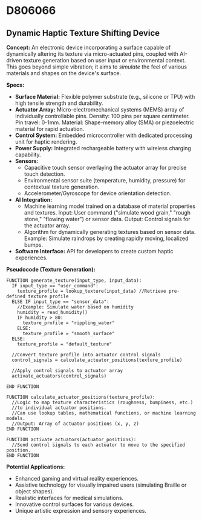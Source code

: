 # D806066

## Dynamic Haptic Texture Shifting Device

**Concept:** An electronic device incorporating a surface capable of dynamically altering its texture via micro-actuated pins, coupled with AI-driven texture generation based on user input or environmental context. This goes beyond simple vibration; it aims to *simulate* the feel of various materials and shapes on the device's surface.

**Specs:**

*   **Surface Material:** Flexible polymer substrate (e.g., silicone or TPU) with high tensile strength and durability.
*   **Actuator Array:** Micro-electromechanical systems (MEMS) array of individually controllable pins. Density: 100 pins per square centimeter. Pin travel: 0-1mm. Material: Shape-memory alloy (SMA) or piezoelectric material for rapid actuation.
*   **Control System:** Embedded microcontroller with dedicated processing unit for haptic rendering.
*   **Power Supply:** Integrated rechargeable battery with wireless charging capability.
*   **Sensors:**
    *   Capacitive touch sensor overlaying the actuator array for precise touch detection.
    *   Environmental sensor suite (temperature, humidity, pressure) for contextual texture generation.
    *   Accelerometer/Gyroscope for device orientation detection.
*   **AI Integration:**
    *   Machine learning model trained on a database of material properties and textures. Input: User command ("simulate wood grain," "rough stone," "flowing water") or sensor data. Output: Control signals for the actuator array.
    *   Algorithm for dynamically generating textures based on sensor data. Example: Simulate raindrops by creating rapidly moving, localized bumps.
*   **Software Interface:** API for developers to create custom haptic experiences.

**Pseudocode (Texture Generation):**

```
FUNCTION generate_texture(input_type, input_data):
  IF input_type == "user_command":
    texture_profile = lookup_texture(input_data) //Retrieve pre-defined texture profile
  ELSE IF input_type == "sensor_data":
    //Example: Simulate water based on humidity
    humidity = read_humidity()
    IF humidity > 80:
      texture_profile = "rippling_water"
    ELSE:
      texture_profile = "smooth_surface"
  ELSE:
    texture_profile = "default_texture"

  //Convert texture profile into actuator control signals
  control_signals = calculate_actuator_positions(texture_profile)

  //Apply control signals to actuator array
  activate_actuators(control_signals)

END FUNCTION

FUNCTION calculate_actuator_positions(texture_profile):
  //Logic to map texture characteristics (roughness, bumpiness, etc.)
  //to individual actuator positions.
  //Can use lookup tables, mathematical functions, or machine learning models.
  //Output: Array of actuator positions (x, y, z)
END FUNCTION

FUNCTION activate_actuators(actuator_positions):
  //Send control signals to each actuator to move to the specified position.
END FUNCTION
```

**Potential Applications:**

*   Enhanced gaming and virtual reality experiences.
*   Assistive technology for visually impaired users (simulating Braille or object shapes).
*   Realistic interfaces for medical simulations.
*   Innovative control surfaces for various devices.
*   Unique artistic expression and sensory experiences.